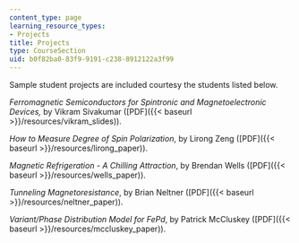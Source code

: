 ```yaml
---
content_type: page
learning_resource_types:
- Projects
title: Projects
type: CourseSection
uid: b0f82ba0-83f9-9191-c238-8912122a3f99
---
```


Sample student projects are included courtesy the students listed below.

_Ferromagnetic Semiconductors for Spintronic and Magnetoelectronic Devices,_ by Vikram Sivakumar ([PDF]({{< baseurl >}}/resources/vikram_slides)).

_How to Measure Degree of Spin Polarization_, by Lirong Zeng ([PDF]({{< baseurl >}}/resources/lirong_paper)).

_Magnetic Refrigeration - A Chilling Attraction_, by Brendan Wells ([PDF]({{< baseurl >}}/resources/wells_paper)).

_Tunneling Magnetoresistance_, by Brian Neltner ([PDF]({{< baseurl >}}/resources/neltner_paper)).

_Variant/Phase Distribution Model for FePd_, by Patrick McCluskey ([PDF]({{< baseurl >}}/resources/mccluskey_paper)).